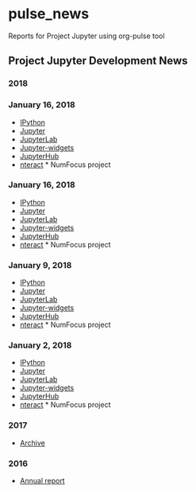 # pulse_news

Reports for Project Jupyter using org-pulse tool

## Project Jupyter Development News

### 2018

### January 16, 2018

- [IPython](2018/2018-01-23_ipython.md)
- [Jupyter](2018/2018-01-23_jupyter.md)
- [JupyterLab](2018/2018-01-23_jupyterlab.md)
- [Jupyter-widgets](2018/2018-01-23_jupyter-widgets.md)
- [JupyterHub](2018/2018-01-23_jupyterhub.md)
- [nteract](2018/2018-01-23_nteract.md)  * NumFocus project

### January 16, 2018

- [IPython](2018/2018-01-16_ipython.md)
- [Jupyter](2018/2018-01-16_jupyter.md)
- [JupyterLab](2018/2018-01-16_jupyterlab.md)
- [Jupyter-widgets](2018/2018/2018-01-16_jupyter-widgets.md)
- [JupyterHub](2018/2018-01-16_jupyterhub.md)
- [nteract](2018/2018-01-16_nteract.md)  * NumFocus project

### January 9, 2018

- [IPython](2018/2018-01-09_ipython.md)
- [Jupyter](2018/2018-01-09_jupyter.md)
- [JupyterLab](2018/2018-01-09_jupyterlab.md)
- [Jupyter-widgets](2018/2018/2018-01-09_jupyter-widgets.md)
- [JupyterHub](2018/2018-01-09_jupyterhub.md)
- [nteract](2018/2018-01-09_nteract.md)  * NumFocus project

### January 2, 2018

- [IPython](2018/2018-01-02_ipython.md)
- [Jupyter](2018/2018-01-02_jupyter.md)
- [JupyterLab](2018/2018-01-02_jupyterlab.md)
- [Jupyter-widgets](2018/2018/2018-01-02_jupyter-widgets.md)
- [JupyterHub](2018/2018-01-02_jupyterhub.md)
- [nteract](2018/2018-01-02_nteract.md)  * NumFocus project


### 2017

- [Archive](2017)

### 2016

- [Annual report](2016/2016_annual_jhub.md)
